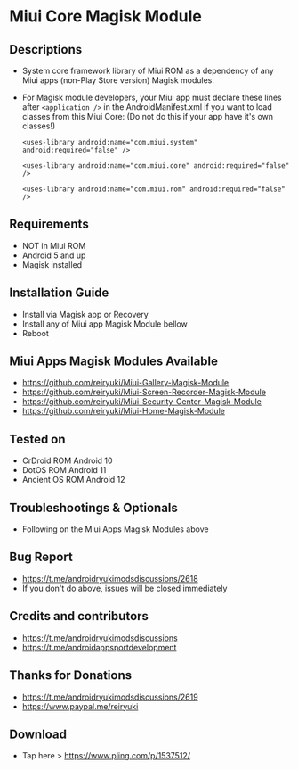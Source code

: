 # Miui Core Magisk Module

## Descriptions
- System core framework library of Miui ROM as a dependency of any Miui apps (non-Play Store version) Magisk modules.
- For Magisk module developers, your Miui app must declare these lines after `<application />` in the AndroidManifest.xml if you want to load classes from this Miui Core: (Do not do this if your app have it's own classes!)

  `<uses-library android:name="com.miui.system" android:required="false" />`

  `<uses-library android:name="com.miui.core" android:required="false" />`

  `<uses-library android:name="com.miui.rom" android:required="false" />`

## Requirements
- NOT in Miui ROM
- Android 5 and up
- Magisk installed

## Installation Guide
- Install via Magisk app or Recovery
- Install any of Miui app Magisk Module bellow
- Reboot

## Miui Apps Magisk Modules Available
- https://github.com/reiryuki/Miui-Gallery-Magisk-Module
- https://github.com/reiryuki/Miui-Screen-Recorder-Magisk-Module
- https://github.com/reiryuki/Miui-Security-Center-Magisk-Module
- https://github.com/reiryuki/Miui-Home-Magisk-Module

## Tested on
- CrDroid ROM Android 10
- DotOS ROM Android 11
- Ancient OS ROM Android 12

## Troubleshootings & Optionals
- Following on the Miui Apps Magisk Modules above

## Bug Report
- https://t.me/androidryukimodsdiscussions/2618
- If you don't do above, issues will be closed immediately

## Credits and contributors
- https://t.me/androidryukimodsdiscussions
- https://t.me/androidappsportdevelopment

## Thanks for Donations
- https://t.me/androidryukimodsdiscussions/2619
- https://www.paypal.me/reiryuki

## Download
- Tap here > https://www.pling.com/p/1537512/


